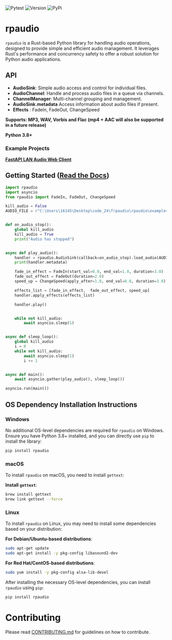 ![Pytest](https://img.shields.io/badge/Pytest-56/56-brightgreen)
![Version](https://img.shields.io/badge/Version-0.0.13-blue)
![PyPi](https://img.shields.io/pypi/dd/rpaudio
)
# rpaudio

`rpaudio` is a Rust-based Python library for handling audio operations, designed to provide simple and efficient audio management. It leverages Rust's performance and concurrency safety to offer a robust solution for Python audio applications.

## API

- **AudioSink**: Simple audio access and control for individual files.
- **AudioChannel**: Handle and process audio files in a queue via channels.
- **ChannelManager**: Multi-channel grouping and management.
- **AudioSink.metadata** Access information about audio files if present.
- **Effects** : FadeIn, FadeOut, ChangeSpeed

**Supports: MP3, WAV, Vorbis and Flac (mp4 + AAC will also be supported in a future release)**

**Python 3.8+**

### Example Projects
**[FastAPI LAN Audio Web Client](https://github.com/sockheadrps/RpaudioFastAPIExample)**

## Getting Started ([Read the Docs](https://sockheadrps.github.io/rpaudio/))

```py
import rpaudio
import asyncio
from rpaudio import FadeIn, FadeOut, ChangeSpeed

kill_audio = False
AUDIO_FILE = r"C:\Users\16145\Desktop\code_24\frpaudio\rpaudio\examples\ex.wav"


def on_audio_stop():
    global kill_audio
    kill_audio = True
    print("Audio has stopped")


async def play_audio():
    handler = rpaudio.AudioSink(callback=on_audio_stop).load_audio(AUDIO_FILE)
    print(handler.metadata)

    fade_in_effect = FadeIn(start_val=0.0, end_val=1.0, duration=3.0)
    fade_out_effect = FadeOut(duration=2.0)
    speed_up = ChangeSpeed(apply_after=1.0, end_val=0.8, duration=3.0)

    effects_list = [fade_in_effect,  fade_out_effect, speed_up]
    handler.apply_effects(effects_list)

    handler.play()


    while not kill_audio:
        await asyncio.sleep(1)


async def sleep_loop():
    global kill_audio
    i = 0
    while not kill_audio:
        await asyncio.sleep(1)
        i += 1


async def main():
    await asyncio.gather(play_audio(), sleep_loop())

asyncio.run(main())


```

## OS Dependency Installation Instructions

### Windows

No additional OS-level dependencies are required for `rpaudio` on Windows. Ensure you have Python 3.8+ installed, and you can directly use `pip` to install the library:

```bash
pip install rpaudio
```

### macOS

To install `rpaudio` on macOS, you need to install `gettext`:

**Install `gettext`**:

```bash
brew install gettext
brew link gettext --force
```

### Linux

To install `rpaudio` on Linux, you may need to install some dependencies based on your distribution:

**For Debian/Ubuntu-based distributions**:

```bash
sudo apt-get update
sudo apt-get install -y pkg-config libasound2-dev
```

**For Red Hat/CentOS-based distributions**:

```bash
sudo yum install -y pkg-config alsa-lib-devel
```

After installing the necessary OS-level dependencies, you can install `rpaudio` using `pip`:

```bash
pip install rpaudio
```

# Contributing

Please read [CONTRIBUTING.md](CONTRIBUTING.md) for guidelines on how to contribute.

